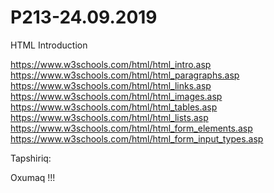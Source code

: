 # P213-24.09.2019

HTML Introduction


https://www.w3schools.com/html/html_intro.asp
https://www.w3schools.com/html/html_paragraphs.asp
https://www.w3schools.com/html/html_links.asp
https://www.w3schools.com/html/html_images.asp
https://www.w3schools.com/html/html_tables.asp
https://www.w3schools.com/html/html_lists.asp
https://www.w3schools.com/html/html_form_elements.asp
https://www.w3schools.com/html/html_form_input_types.asp

Tapshiriq:

Oxumaq !!!
